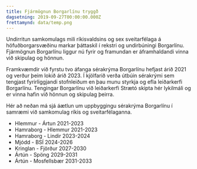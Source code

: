 ```yaml
---
title: Fjármögnun Borgarlínu tryggð
dagsetning: 2019-09-27T00:00:00.000Z
frettamynd: data/temp.png
---
```


Undirritun samkomulags mili ríkisvaldsins og sex sveitarfélaga á höfuðborgarsvæðinu markar þáttaskil í rekstri og undirbúningi Borgarlínu. Fjármögnun Borgarlínu liggur nú fyrir og framundan er áframhaldandi vinna við skipulag og hönnun.

Framkvæmdir við fyrstu tvo áfanga sérakrýma Borgarlínu hefjast árið 2021 og verður þeim lokið árið 2023. Í kjölfarið verða útbúin sérakrými sem tengjast fyrirliggjandi stofnleiðum en þau munu styrkja og efla leiðarkerfi Borgarlínu. Tengingar Borgarlínu við leiðarkerfi Strætó skipta hér lykilmáli og er vinna hafin við hönnun og skipulag þeirra.

Hér að neðan má sjá áætlun um uppbyggingu sérakrýma Borgarlínu í samræmi við samkomulag ríkis og sveitarfélaganna.

- Hlemmur - Ártun 2021-2023
- Hamraborg - Hlemmur 2021-2023
- Hamraborg - Lindir 2023-2024
- Mjódd - BSÍ 2024-2026
- Kringlan - Fjörður 2027-2030
- Ártún - Spöng 2029-2031
- Ártún - Mosfellsbær 2031-2033
